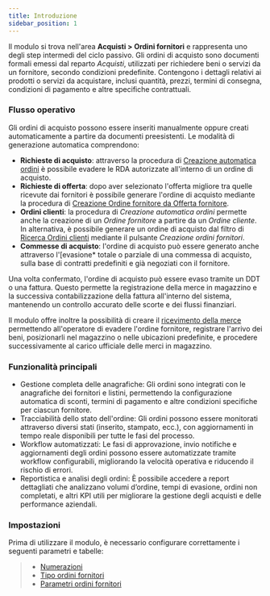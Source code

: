 ```yaml
---
title: Introduzione
sidebar_position: 1
---
```


Il modulo si trova nell'area **Acquisti > Ordini fornitori** e rappresenta uno degli step intermedi del ciclo passivo. Gli ordini di acquisto sono documenti formali emessi dal reparto *Acquisti*, utilizzati per richiedere beni o servizi da un fornitore, secondo condizioni predefinite. Contengono i dettagli relativi ai prodotti o servizi da acquistare, inclusi quantità, prezzi, termini di consegna, condizioni di pagamento e altre specifiche contrattuali.   

### **Flusso operativo**

Gli ordini di acquisto possono essere inseriti manualmente oppure creati automaticamente a partire da documenti preesistenti. Le modalità di generazione automatica comprendono:    

- **Richieste di acquisto**: attraverso la procedura di [Creazione automatica ordini](/docs/purchase/purchase-orders/procedures/create-purchase-orders-from-purchase-requests) è possibile evadere le RDA autorizzate all'interno di un ordine di acquisto.    
- **Richieste di offerta**: dopo aver selezionato l'offerta migliore tra quelle ricevute dai fornitori è possibile generare l'ordine di acquisto mediante la procedura di [Creazione Ordine fornitore da Offerta fornitore](/docs/purchase/offer-request/procedures/order-creation).   
- **Ordini clienti**: la procedura di *Creazione automatica ordini* permette anche la creazione di un *Ordine fornitore* a partire da un *Ordine cliente*. In alternativa, è possibile generare un ordine di acquisto dal filtro di [Ricerca Ordini clienti](/docs/sales/sales-orders/create-new-sales-orders/search-sales-orders) mediante il pulsante *Creazione ordini fornitori*.    
- **Commesse di acquisto**: l'ordine di acquisto può essere generato anche attraverso l'[evasione* totale o parziale di una commessa di acquisto, sulla base di contratti predefiniti e già negoziati con il fornitore.   

Una volta confermato, l'ordine di acquisto può essere evaso tramite un DDT o una fattura. Questo permette la registrazione della merce in magazzino e la successiva contabilizzazione della fattura all'interno del sistema, mantenendo un controllo accurato delle scorte e dei flussi finanziari.

Il modulo offre inoltre la possibilità di creare il [ricevimento della merce](/docs/purchase/goods-reception/receipt-goods-form-settings-and-structure) permettendo all'operatore di evadere l'ordine fornitore, registrare l'arrivo dei beni, posizionarli nel magazzino o nelle ubicazioni predefinite, e procedere successivamente al carico ufficiale delle merci in magazzino.

### **Funzionalità principali**

- Gestione completa delle anagrafiche: Gli ordini sono integrati con le anagrafiche dei fornitori e listini, permettendo la configurazione automatica di sconti, termini di pagamento e altre condizioni specifiche per ciascun fornitore. 
- Tracciabilità dello stato dell'ordine: Gli ordini possono essere monitorati attraverso diversi stati (inserito, stampato, ecc.), con aggiornamenti in tempo reale disponibili per tutte le fasi del processo.
- Workflow automatizzati: Le fasi di approvazione, invio notifiche e aggiornamenti degli ordini possono essere automatizzate tramite workflow configurabili, migliorando la velocità operativa e riducendo il rischio di errori.
- Reportistica e analisi degli ordini: È possibile accedere a report dettagliati che analizzano volumi d’ordine, tempi di evasione, ordini non completati, e altri KPI utili per migliorare la gestione degli acquisti e delle performance aziendali.

### **Impostazioni**

Prima di utilizzare il modulo, è necessario configurare correttamente i seguenti parametri e tabelle: 
> - [Numerazioni](/docs/configurations/tables/fluentis-numerations)    
> - [Tipo ordini fornitori](/docs/configurations/tables/purchase/purchase-orders-type) 
> - [Parametri ordini fornitori](/docs/configurations/parameters/purchase/purchase-orders-parameters)

